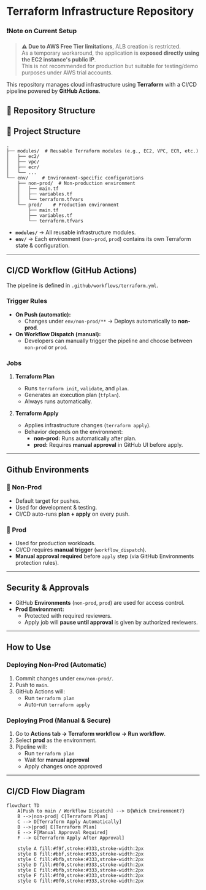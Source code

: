 # Terraform Infrastructure Repository

### ❗Note on Current Setup

> **⚠️ Due to AWS Free Tier limitations**, ALB creation is restricted.  
> As a temporary workaround, the application is **exposed directly using the EC2 instance's public IP**.  
> This is not recommended for production but suitable for testing/demo purposes under AWS trial accounts.


This repository manages cloud infrastructure using **Terraform** with a CI/CD pipeline powered by **GitHub Actions**.  

## 📂 Repository Structure

## 📁 Project Structure

```text
.
├── modules/  # Reusable Terraform modules (e.g., EC2, VPC, ECR, etc.)
│   ├── ec2/
│   ├── vpc/
│   ├── ecr/
│   └── ...
└── env/     # Environment-specific configurations
    ├── non-prod/  # Non-production environment
    │   ├── main.tf
    │   ├── variables.tf
    │   └── terraform.tfvars
    └── prod/    # Production environment
        ├── main.tf
        ├── variables.tf
        └── terraform.tfvars
```

- **`modules/`** → All reusable infrastructure modules.  
- **`env/`** → Each environment (`non-prod`, `prod`) contains its own Terraform state & configuration.  

---

## CI/CD Workflow (GitHub Actions)

The pipeline is defined in `.github/workflows/terraform.yml`.  

### Trigger Rules
- **On Push (automatic):**  
  - Changes under `env/non-prod/**` → Deploys automatically to **non-prod**.  
- **On Workflow Dispatch (manual):**  
  - Developers can manually trigger the pipeline and choose between `non-prod` or `prod`.  

### Jobs
1. **Terraform Plan**
   - Runs `terraform init`, `validate`, and `plan`.  
   - Generates an execution plan (`tfplan`).  
   - Always runs automatically.      

2. **Terraform Apply**
   - Applies infrastructure changes (`terraform apply`).  
   - Behavior depends on the environment:
     - **non-prod:** Runs automatically after plan.  
     - **prod:** Requires **manual approval** in GitHub UI before apply.  

---

##  Github Environments

### 🔹 Non-Prod
- Default target for pushes.  
- Used for development & testing.  
- CI/CD auto-runs **plan + apply** on every push.  

### 🔹 Prod
- Used for production workloads.  
- CI/CD requires **manual trigger** (`workflow_dispatch`).  
- **Manual approval required** before `apply` step (via GitHub Environments protection rules).  

---

## Security & Approvals
- GitHub **Environments** (`non-prod`, `prod`) are used for access control.  
- **Prod Environment:**  
  - Protected with required reviewers.  
  - Apply job will **pause until approval** is given by authorized reviewers.  

---

## How to Use

### Deploying Non-Prod (Automatic)
1. Commit changes under `env/non-prod/`.  
2. Push to `main`.  
3. GitHub Actions will:
   - Run `terraform plan`  
   - Auto-run `terraform apply`  

### Deploying Prod (Manual & Secure)
1. Go to **Actions tab → Terraform workflow → Run workflow**.  
2. Select **prod** as the environment.  
3. Pipeline will:
   - Run `terraform plan`  
   - Wait for **manual approval**  
   - Apply changes once approved  


---

## CI/CD Flow Diagram

```mermaid
flowchart TD
    A[Push to main / Workflow Dispatch] --> B{Which Environment?}
    B -->|non-prod| C[Terraform Plan]
    C --> D[Terraform Apply Automatically]
    B -->|prod| E[Terraform Plan]
    E --> F[Manual Approval Required]
    F --> G[Terraform Apply After Approval]

    style A fill:#f9f,stroke:#333,stroke-width:2px
    style B fill:#bbf,stroke:#333,stroke-width:2px
    style C fill:#bfb,stroke:#333,stroke-width:2px
    style D fill:#0f0,stroke:#333,stroke-width:2px
    style E fill:#bfb,stroke:#333,stroke-width:2px
    style F fill:#ff0,stroke:#333,stroke-width:2px
    style G fill:#0f0,stroke:#333,stroke-width:2px
